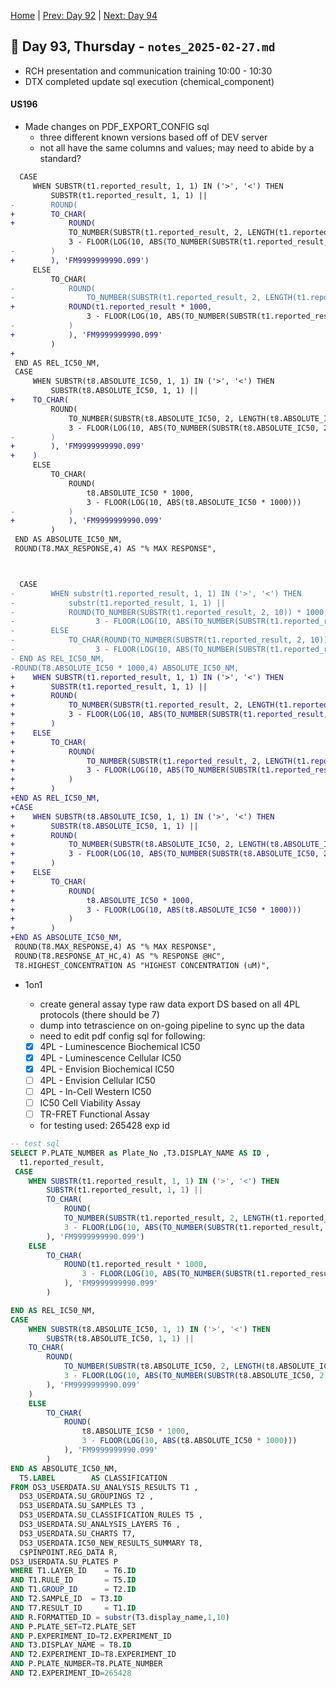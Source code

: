 [Home](../../main.md) | [Prev: Day 92](notes_2025-02-26.md) | [Next: Day 94](./notes_2025-02-28.md)

## 📝 Day 93, Thursday - `notes_2025-02-27.md`

- RCH presentation and communication training 10:00 - 10:30
- DTX completed update sql execution (chemical_component)

#### US196
- Made changes on PDF_EXPORT_CONFIG sql
    * three different known versions based off of DEV server
    * not all have the same columns and values; may need to abide by a standard?

```diff
  CASE
     WHEN SUBSTR(t1.reported_result, 1, 1) IN ('>', '<') THEN
         SUBSTR(t1.reported_result, 1, 1) || 
-        ROUND(
+        TO_CHAR(
+            ROUND(
             TO_NUMBER(SUBSTR(t1.reported_result, 2, LENGTH(t1.reported_result)-1)) * 1000, 
             3 - FLOOR(LOG(10, ABS(TO_NUMBER(SUBSTR(t1.reported_result, 2, LENGTH(t1.reported_result)-1)) * 1000)))
-        )
+        ), 'FM9999999990.099')
     ELSE
         TO_CHAR(
-            ROUND(
-                TO_NUMBER(SUBSTR(t1.reported_result, 2, LENGTH(t1.reported_result)-1)) * 1000, 
+            ROUND(t1.reported_result * 1000, 
                 3 - FLOOR(LOG(10, ABS(TO_NUMBER(SUBSTR(t1.reported_result, 2, LENGTH(t1.reported_result)-1)) * 1000)))
-            )
+            ), 'FM9999999990.099'
         )
+
 END AS REL_IC50_NM,
 CASE
     WHEN SUBSTR(t8.ABSOLUTE_IC50, 1, 1) IN ('>', '<') THEN
         SUBSTR(t8.ABSOLUTE_IC50, 1, 1) || 
+    TO_CHAR(
         ROUND(
             TO_NUMBER(SUBSTR(t8.ABSOLUTE_IC50, 2, LENGTH(t8.ABSOLUTE_IC50) - 1)) * 1000, 
             3 - FLOOR(LOG(10, ABS(TO_NUMBER(SUBSTR(t8.ABSOLUTE_IC50, 2, LENGTH(t8.ABSOLUTE_IC50) - 1)) * 1000)))
-        )
+        ), 'FM9999999990.099'
+    )
     ELSE
         TO_CHAR(
             ROUND(
                 t8.ABSOLUTE_IC50 * 1000, 
                 3 - FLOOR(LOG(10, ABS(t8.ABSOLUTE_IC50 * 1000)))
-            )
+            ), 'FM9999999990.099'
         )
 END AS ABSOLUTE_IC50_NM,
 ROUND(T8.MAX_RESPONSE,4) AS "% MAX RESPONSE",



  CASE
-        WHEN substr(t1.reported_result, 1, 1) IN ('>', '<') THEN
-            substr(t1.reported_result, 1, 1) || 
-            ROUND(TO_NUMBER(SUBSTR(t1.reported_result, 2, 10)) * 1000, 
-                  3 - FLOOR(LOG(10, ABS(TO_NUMBER(SUBSTR(t1.reported_result, 2, 10)) * 1000))))
-        ELSE
-            TO_CHAR(ROUND(TO_NUMBER(SUBSTR(t1.reported_result, 2, 10)) * 1000, 
-                  3 - FLOOR(LOG(10, ABS(TO_NUMBER(SUBSTR(t1.reported_result, 2, 10)) * 1000)))))
- END AS REL_IC50_NM,
-ROUND(T8.ABSOLUTE_IC50 * 1000,4) ABSOLUTE_IC50_NM,
+    WHEN SUBSTR(t1.reported_result, 1, 1) IN ('>', '<') THEN
+        SUBSTR(t1.reported_result, 1, 1) || 
+        ROUND(
+            TO_NUMBER(SUBSTR(t1.reported_result, 2, LENGTH(t1.reported_result)-1)) * 1000, 
+            3 - FLOOR(LOG(10, ABS(TO_NUMBER(SUBSTR(t1.reported_result, 2, LENGTH(t1.reported_result)-1)) * 1000)))
+        )
+    ELSE
+        TO_CHAR(
+            ROUND(
+                TO_NUMBER(SUBSTR(t1.reported_result, 2, LENGTH(t1.reported_result)-1)) * 1000, 
+                3 - FLOOR(LOG(10, ABS(TO_NUMBER(SUBSTR(t1.reported_result, 2, LENGTH(t1.reported_result)-1)) * 1000)))
+            )
+        )
+END AS REL_IC50_NM,
+CASE
+    WHEN SUBSTR(t8.ABSOLUTE_IC50, 1, 1) IN ('>', '<') THEN
+        SUBSTR(t8.ABSOLUTE_IC50, 1, 1) || 
+        ROUND(
+            TO_NUMBER(SUBSTR(t8.ABSOLUTE_IC50, 2, LENGTH(t8.ABSOLUTE_IC50) - 1)) * 1000, 
+            3 - FLOOR(LOG(10, ABS(TO_NUMBER(SUBSTR(t8.ABSOLUTE_IC50, 2, LENGTH(t8.ABSOLUTE_IC50) - 1)) * 1000)))
+        )
+    ELSE
+        TO_CHAR(
+            ROUND(
+                t8.ABSOLUTE_IC50 * 1000, 
+                3 - FLOOR(LOG(10, ABS(t8.ABSOLUTE_IC50 * 1000)))
+            )
+        )
+END AS ABSOLUTE_IC50_NM,
 ROUND(T8.MAX_RESPONSE,4) AS "% MAX RESPONSE",
 ROUND(T8.RESPONSE_AT_HC,4) AS "% RESPONSE @HC",
 T8.HIGHEST_CONCENTRATION AS "HIGHEST CONCENTRATION (uM)", 
```

- 1on1
    * create general assay type raw data export DS based on all 4PL protocols (there should be 7)
    * dump into tetrascience on on-going pipeline to sync up the data
    * need to edit pdf config sql for following:

    - [x] 4PL - Luminescence Biochemical IC50 
    - [x] 4PL - Luminescence Cellular IC50 
    - [x] 4PL - Envision Biochemical IC50 
    - [ ] 4PL - Envision Cellular IC50 
    - [ ] 4PL - In-Cell Western IC50 
    - [ ] IC50 Cell Viability Assay 
    - [ ] TR-FRET Functional Assay 

    * for testing used: 265428 exp id

```sql
-- test sql
SELECT P.PLATE_NUMBER as Plate_No ,T3.DISPLAY_NAME AS ID , 
  t1.reported_result,
 CASE
    WHEN SUBSTR(t1.reported_result, 1, 1) IN ('>', '<') THEN
        SUBSTR(t1.reported_result, 1, 1) || 
        TO_CHAR(
            ROUND(
            TO_NUMBER(SUBSTR(t1.reported_result, 2, LENGTH(t1.reported_result)-1)) * 1000, 
            3 - FLOOR(LOG(10, ABS(TO_NUMBER(SUBSTR(t1.reported_result, 2, LENGTH(t1.reported_result)-1)) * 1000)))
        ), 'FM9999999990.099')
    ELSE
        TO_CHAR(
            ROUND(t1.reported_result * 1000, 
                3 - FLOOR(LOG(10, ABS(TO_NUMBER(SUBSTR(t1.reported_result, 2, LENGTH(t1.reported_result)-1)) * 1000)))
            ), 'FM9999999990.099'
        )

END AS REL_IC50_NM,
CASE
    WHEN SUBSTR(t8.ABSOLUTE_IC50, 1, 1) IN ('>', '<') THEN
        SUBSTR(t8.ABSOLUTE_IC50, 1, 1) || 
    TO_CHAR(
        ROUND(
            TO_NUMBER(SUBSTR(t8.ABSOLUTE_IC50, 2, LENGTH(t8.ABSOLUTE_IC50) - 1)) * 1000, 
            3 - FLOOR(LOG(10, ABS(TO_NUMBER(SUBSTR(t8.ABSOLUTE_IC50, 2, LENGTH(t8.ABSOLUTE_IC50) - 1)) * 1000)))
        ), 'FM9999999990.099'
    )
    ELSE
        TO_CHAR(
            ROUND(
                t8.ABSOLUTE_IC50 * 1000, 
                3 - FLOOR(LOG(10, ABS(t8.ABSOLUTE_IC50 * 1000)))
            ), 'FM9999999990.099'
        )
END AS ABSOLUTE_IC50_NM,
  T5.LABEL        AS CLASSIFICATION
FROM DS3_USERDATA.SU_ANALYSIS_RESULTS T1 ,
  DS3_USERDATA.SU_GROUPINGS T2 ,
  DS3_USERDATA.SU_SAMPLES T3 ,
  DS3_USERDATA.SU_CLASSIFICATION_RULES T5 ,
  DS3_USERDATA.SU_ANALYSIS_LAYERS T6 ,
  DS3_USERDATA.SU_CHARTS T7,
  DS3_USERDATA.IC50_NEW_RESULTS_SUMMARY T8,
  C$PINPOINT.REG_DATA R,
DS3_USERDATA.SU_PLATES P
WHERE T1.LAYER_ID    = T6.ID
AND T1.RULE_ID       = T5.ID
AND T1.GROUP_ID      = T2.ID
AND T2.SAMPLE_ID  = T3.ID
AND T7.RESULT_ID     = T1.ID
AND R.FORMATTED_ID = substr(T3.display_name,1,10)
AND P.PLATE_SET=T2.PLATE_SET
AND P.EXPERIMENT_ID=T2.EXPERIMENT_ID
AND T3.DISPLAY_NAME = T8.ID
AND T2.EXPERIMENT_ID=T8.EXPERIMENT_ID
AND P.PLATE_NUMBER=T8.PLATE_NUMBER
AND T2.EXPERIMENT_ID=265428
```
